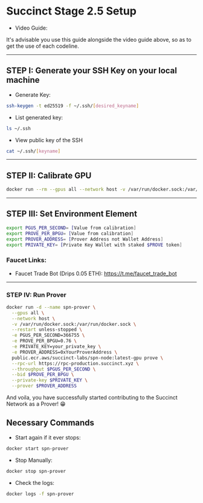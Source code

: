 # Succinct Stage 2.5 Setup

- Video Guide: 

It's advisable you use this guide alongside the video guide above, so as to get the use of each codeline.

---

## STEP I: Generate your SSH Key on your local machine

- Generate Key:

```bash
ssh-keygen -t ed25519 -f ~/.ssh/[desired_keyname]
```

- List generated key:

```bash
ls ~/.ssh
```

- View public key of the SSH

```bash
cat ~/.ssh/[keyname]
```

---

## STEP II: Calibrate GPU

```bash
docker run --rm --gpus all --network host -v /var/run/docker.sock:/var/run/docker.sock public.ecr.aws/succinct-labs/spn-node:latest-gpu calibrate --usd-cost-per-hour 0.5 --utilization-rate 0.6 --profit-margin 0.2 --prove-price 1.0
```

---

## STEP III: Set Environment Element

```bash
export PGUS_PER_SECOND= [Value from calibration]
export PROVE_PER_BPGU= [Value from calibration]
export PROVER_ADDRESS= [Prover Address not Wallet Address]
export PRIVATE_KEY= [Private Key Wallet with staked $PROVE token]
```

### Faucet Links:

- Faucet Trade Bot (Drips 0.05 ETH): https://t.me/faucet_trade_bot

--- 

### STEP IV: Run Prover

```bash
docker run -d --name spn-prover \
  --gpus all \
  --network host \
  -v /var/run/docker.sock:/var/run/docker.sock \
  --restart unless-stopped \
  -e PGUS_PER_SECOND=366755 \
  -e PROVE_PER_BPGU=0.76 \
  -e PRIVATE_KEY=your_private_key \
  -e PROVER_ADDRESS=0xYourProverAddress \
  public.ecr.aws/succinct-labs/spn-node:latest-gpu prove \
  --rpc-url https://rpc-production.succinct.xyz \
  --throughput $PGUS_PER_SECOND \
  --bid $PROVE_PER_BPGU \
  --private-key $PRIVATE_KEY \
  --prover $PROVER_ADDRESS
```

And voila, you have successfully started contributing to the Succinct Network as a Prover! 😁

## Necessary Commands

- Start again if it ever stops:

```bash
docker start spn-prover
```

- Stop Manually:

```bash
docker stop spn-prover
```

- Check the logs:

```bash
docker logs -f spn-prover
```


